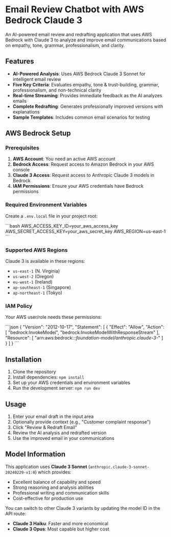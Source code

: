# Email Review Chatbot with AWS Bedrock Claude 3

An AI-powered email review and redrafting application that uses AWS Bedrock with Claude 3 to analyze and improve email communications based on empathy, tone, grammar, professionalism, and clarity.

## Features

- **AI-Powered Analysis**: Uses AWS Bedrock Claude 3 Sonnet for intelligent email review
- **Five Key Criteria**: Evaluates empathy, tone & trust-building, grammar, professionalism, and non-technical clarity
- **Real-time Streaming**: Provides immediate feedback as the AI analyzes emails
- **Complete Redrafting**: Generates professionally improved versions with explanations
- **Sample Templates**: Includes common email scenarios for testing

## AWS Bedrock Setup

### Prerequisites

1. **AWS Account**: You need an active AWS account
2. **Bedrock Access**: Request access to Amazon Bedrock in your AWS console
3. **Claude 3 Access**: Request access to Anthropic Claude 3 models in Bedrock
4. **IAM Permissions**: Ensure your AWS credentials have Bedrock permissions

### Required Environment Variables

Create a `.env.local` file in your project root:

\`\`\`bash
AWS_ACCESS_KEY_ID=your_aws_access_key
AWS_SECRET_ACCESS_KEY=your_aws_secret_key
AWS_REGION=us-east-1
\`\`\`

### Supported AWS Regions

Claude 3 is available in these regions:
- `us-east-1` (N. Virginia)
- `us-west-2` (Oregon)
- `eu-west-1` (Ireland)
- `ap-southeast-1` (Singapore)
- `ap-northeast-1` (Tokyo)

### IAM Policy

Your AWS user/role needs these permissions:

\`\`\`json
{
    "Version": "2012-10-17",
    "Statement": [
        {
            "Effect": "Allow",
            "Action": [
                "bedrock:InvokeModel",
                "bedrock:InvokeModelWithResponseStream"
            ],
            "Resource": [
                "arn:aws:bedrock:*::foundation-model/anthropic.claude-3-*"
            ]
        }
    ]
}
\`\`\`

## Installation

1. Clone the repository
2. Install dependencies: `npm install`
3. Set up your AWS credentials and environment variables
4. Run the development server: `npm run dev`

## Usage

1. Enter your email draft in the input area
2. Optionally provide context (e.g., "Customer complaint response")
3. Click "Review & Redraft Email"
4. Review the AI analysis and redrafted version
5. Use the improved email in your communications

## Model Information

This application uses **Claude 3 Sonnet** (`anthropic.claude-3-sonnet-20240229-v1:0`) which provides:
- Excellent balance of capability and speed
- Strong reasoning and analysis abilities
- Professional writing and communication skills
- Cost-effective for production use

You can switch to other Claude 3 variants by updating the model ID in the API route:
- **Claude 3 Haiku**: Faster and more economical
- **Claude 3 Opus**: Most capable but higher cost
